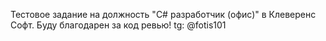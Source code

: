 Тестовое задание на должность "C# разработчик (офис)" в Клеверенс Софт.
Буду благодарен за код ревью!
tg: @fotis101
